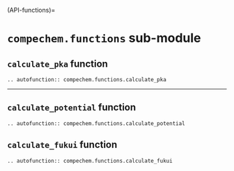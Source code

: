 (API-functions)=
# `compechem.functions` sub-module

## `calculate_pka` function

```{eval-rst}
.. autofunction:: compechem.functions.calculate_pka
```

---

## `calculate_potential` function

```{eval-rst}
.. autofunction:: compechem.functions.calculate_potential
```


## `calculate_fukui` function

```{eval-rst}
.. autofunction:: compechem.functions.calculate_fukui
```
